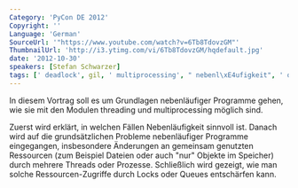 ```yaml
---
Category: 'PyCon DE 2012'
Copyright: ''
Language: 'German'
SourceUrl: '"https://www.youtube.com/watch?v=6Tb8TdovzGM"'
ThumbnailUrl: 'http://i3.ytimg.com/vi/6Tb8TdovzGM/hqdefault.jpg'
date: '2012-10-30'
speakers: [Stefan Schwarzer]
tags: [' deadlock', gil, ' multiprocessing', " nebenl\xE4ufigkeit", ' queue', ' threading']
---
```

In diesem Vortrag soll es um Grundlagen nebenläufiger Programme gehen, wie sie
mit den Modulen threading und multiprocessing möglich sind.

Zuerst wird erklärt, in welchen Fällen Nebenläufigkeit sinnvoll ist. Danach
wird auf die grundsätzlichen Probleme nebenläufiger Programme eingegangen,
insbesondere Änderungen an gemeinsam genutzten Ressourcen (zum Beispiel
Dateien oder auch "nur" Objekte im Speicher) durch mehrere Threads oder
Prozesse. Schließlich wird gezeigt, wie man solche Ressourcen-Zugriffe durch
Locks oder Queues entschärfen kann.

